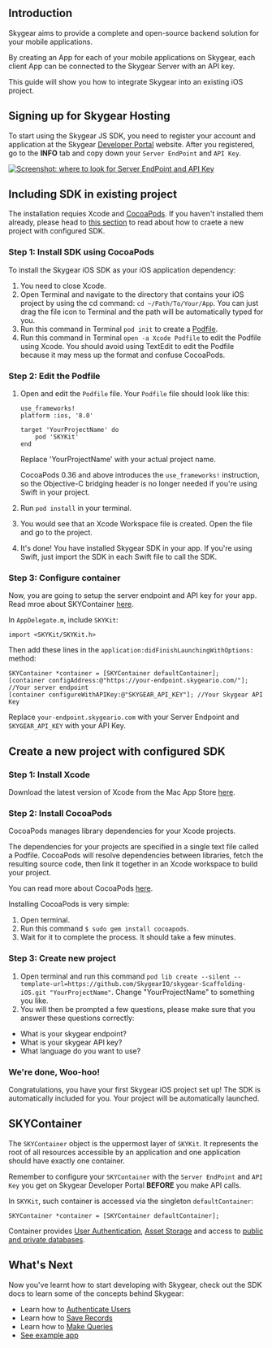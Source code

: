 <a name="getting-started"></a>
## Introduction

Skygear aims to provide a complete and open-source backend solution for
your mobile applications.

By creating an App for each of your mobile applications on Skygear, each
client App can be connected to the Skygear Server with an API key.

This guide will show you how to integrate Skygear into an existing iOS project.

<a name="sign-up-hosting"></a>
## Signing up for Skygear Hosting

To start using the Skygear JS SDK, you need to register your account and
application at the Skygear [Developer Portal](https://portal.skygear.io)
website. After you registered, go to the **INFO** tab and copy down your
`Server EndPoint` and `API Key`.

[![Screenshot: where to look for Server EndPoint and API Key](/assets/common/portal-endpoint-apikey.png)](/assets/common/portal-endpoint-apikey.png)


<a name="include-ios-sdk"></a>
## Including SDK in existing project

The installation requies Xcode and [CocoaPods](https://cocoapods.org/). If you haven't installed them already, please head to [this section](#new-project) to read about how to craete a new project with configured SDK.

### Step 1: Install SDK using CocoaPods

To install the Skygear iOS SDK as your iOS application dependency:

1. You need to close Xcode.
2. Open Terminal and navigate to the directory that contains your iOS project by using the cd command: `cd ~/Path/To/Your/App`. You can just drag the file icon to Terminal and the path will be automatically typed for you.
3. Run this command in Terminal `pod init` to create a [Podfile](https://guides.cocoapods.org/using/the-podfile.html).
4. Run this command in Terminal `open -a Xcode Podfile` to edit the Podfile using Xcode. You should avoid using TextEdit to edit the Podfile because it may mess up the format and confuse CocoaPods.

### Step 2: Edit the Podfile

1. Open and edit the `Podfile` file. Your `Podfile` file should look like this:

	```
	use_frameworks!
	platform :ios, '8.0'
	
	target 'YourProjectName' do
	    pod 'SKYKit'
	end
	```
	
	Replace 'YourProjectName' with your actual project name.
	
	CocoaPods 0.36 and above introduces the `use_frameworks!` instruction, so the Objective-C bridging header is no longer needed if you're using Swift in your project.

2. Run `pod install` in your terminal.
3. You would see that an Xcode Workspace file is created. Open the file and go to the project.
4. It's done! You have installed Skygear SDK in your app. If you're using Swift, just import the SDK in each Swift file to call the SDK.

### Step 3: Configure container

Now, you are going to setup the server endpoint and API key for your app. Read mroe about SKYContainer [here](#skycontainer).

In `AppDelegate.m`, include `SKYKit`:

```obj-c
import <SKYKit/SKYKit.h>
```

Then add these lines in the `application:didFinishLaunchingWithOptions:` method:

```obj-c
SKYContainer *container = [SKYContainer defaultContainer];
[container configAddress:@"https://your-endpoint.skygeario.com/"]; //Your server endpoint
[container configureWithAPIKey:@"SKYGEAR_API_KEY"]; //Your Skygear API Key
```

Replace `your-endpoint.skygeario.com` with your Server Endpoint and `SKYGEAR_API_KEY` with your API Key.

<a name="new-project"></a>
## Create a new project with configured SDK

### Step 1: Install Xcode

Download the latest version of Xcode from the Mac App Store [here](https://itunes.apple.com/en/app/xcode/id497799835?mt=12).

### Step 2: Install CocoaPods

CocoaPods manages library dependencies for your Xcode projects.

The dependencies for your projects are specified in a single text file called a Podfile. CocoaPods will resolve dependencies between libraries, fetch the resulting source code, then link it together in an Xcode workspace to build your project.

You can read more about CocoaPods [here](https://guides.cocoapods.org/using/getting-started.html).

Installing CocoaPods is very simple:

1. Open terminal.
2. Run this command `$ sudo gem install cocoapods`.
3. Wait for it to complete the process. It should take a few minutes.

### Step 3: Create new project

1. Open terminal and run this command `pod lib create --silent --template-url=https://github.com/SkygearIO/skygear-Scaffolding-iOS.git "YourProjectName"`. Change "YourProjectName" to something you like.
2. You will then be prompted a few questions, please make sure that you answer these questions correctly:

- What is your skygear endpoint?
- What is your skygear API key?
- What language do you want to use?

### We're done, Woo-hoo!
Congratulations, you have your first Skygear iOS project set up! The SDK is automatically included for you. Your project will be automatically launched.

<a name="skycontainer"></a>
## SKYContainer

The `SKYContainer` object is the uppermost layer of `SKYKit`. It represents the root of all resources accessible by an application and one application should have exactly one container.

Remember to configure your `SKYContainer` with the `Server EndPoint` and `API Key` you get on Skygear Developer Portal **BEFORE** you make API calls. 

In `SKYKit`, such container is accessed via the singleton
`defaultContainer`:

```obj-c
SKYContainer *container = [SKYContainer defaultContainer];
```

Container provides [User Authentication](/ios/guide/users),
[Asset Storage](/ios/guide/asset) and access to
[public and private databases](/ios/guide/record).

<a name="whats-next"></a>
## What's Next

Now you've learnt how to start developing with Skygear, check out the SDK docs to learn some of the concepts behind Skygear:

- Learn how to [Authenticate Users](/ios/guide/users)
- Learn how to [Save Records](/ios/guide/record)
- Learn how to [Make Queries](/ios/guide/query)
- [See example app](/ios/guide/first-app)
